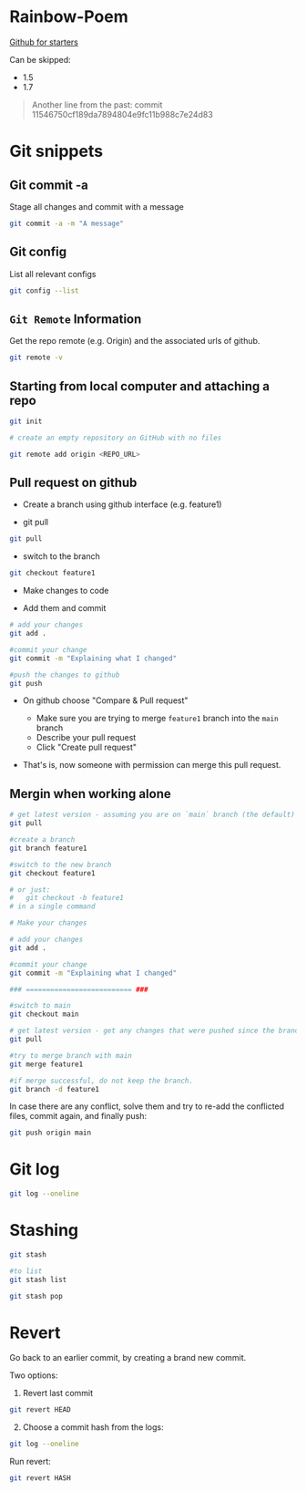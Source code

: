 # Rainbow-Poem

[Github for starters](https://www.youtube.com/playlist?list=PLRqwX-V7Uu6ZF9C0YMKuns9sLDzK6zoiV)

Can be skipped:
* 1.5
* 1.7

> Another line from the past: commit 11546750cf189da7894804e9fc11b988c7e24d83

# Git snippets

## Git commit -a
Stage all changes and commit with a message
```sh
git commit -a -m "A message"
```

## Git config
List all relevant configs
```sh
git config --list
```

## `Git Remote` Information
Get the repo remote (e.g. Origin) and the associated urls of github.

```sh
git remote -v
```

## Starting from local computer and attaching a repo

```sh
git init

# create an empty repository on GitHub with no files

git remote add origin <REPO_URL>
```

## Pull request on github
* Create a branch using github interface (e.g. feature1)

* git pull
```sh
git pull
```

* switch to the branch
```sh
git checkout feature1
```

* Make changes to code

* Add them and commit
```sh
# add your changes
git add . 

#commit your change
git commit -m "Explaining what I changed"

#push the changes to github
git push
```

* On github choose "Compare & Pull request"
	* Make sure you are trying to merge `feature1` branch into the `main` branch
	* Describe your pull request
	* Click "Create pull request"


* That's is, now someone with permission can merge this pull request.

## Mergin when working alone
```sh
# get latest version - assuming you are on `main` branch (the default)
git pull

#create a branch
git branch feature1

#switch to the new branch
git checkout feature1

# or just: 
#	git checkout -b feature1
# in a single command

# Make your changes

# add your changes
git add . 

#commit your change
git commit -m "Explaining what I changed"

### ========================== ###

#switch to main
git checkout main

# get latest version - get any changes that were pushed since the branch creation
git pull

#try to merge branch with main
git merge feature1

#if merge successful, do not keep the branch.
git branch -d feature1
```

In case there are any conflict, solve them and try to re-add the conflicted files, commit again, and finally push:
```sh
git push origin main
```

# Git log
```sh
git log --oneline
```

# Stashing
```sh
git stash
```

```sh
#to list
git stash list 
```


```sh
git stash pop
```

# Revert
Go back to an earlier commit, by creating a brand new commit.

Two options:
1. Revert last commit
```sh
git revert HEAD
```

2. Choose a commit hash from the logs:
```sh
git log --oneline
```
Run revert:
```sh
git revert HASH
```
